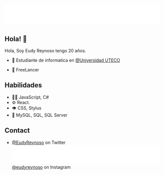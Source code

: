 <h1 align="center">
 <img src="https://github.com/EudyReynoso/EudyReynoso/blob/master/name.svg" alt="Eudy Reynoso" />
</h1>

## Hola! 👋
Hola, Soy Eudy Reynoso tengo 20 años.

- 🧭 Estudiante de informatica en  [@Universidad UTECO](https://uteco.edu.do/)

- 👥 FreeLancer

## Habilidades
- 👨‍💻 JavaScript, C#
- ⚙️ React.
- 👁️ CSS, Stylus
- 💽 MySQL, SQL, SQL Server

## Contact
- [@EudyReynoso](https://twitter.com/eudy_reynoso) on Twitter
<img src="https://github.com/EudyReynoso/EudyReynoso/blob/master/name.svg" alt="Eudy Reynoso" /> [@eudyreynoso](https://www.instagram.com/eudy.reynoso/) on Instagram
